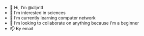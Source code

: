 - 👋 Hi, I’m @dljmtl
- 👀 I’m interested in sciences 
- 🌱 I’m currently learning computer network
- 💞️ I’m looking to collaborate on anything because i'm a beginner
- 📫 By email

<!---
dljmtl/dljmtl is a ✨ special ✨ repository because its `README.md` (this file) appears on your GitHub profile.
You can click the Preview link to take a look at your changes.
--->
